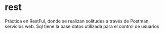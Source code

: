 # rest
Práctica en RestFul, donde se realizan solitudes a través de Postman, servicios web.
    Sql tiene la base datos utilizada para el control de usuarios
    

